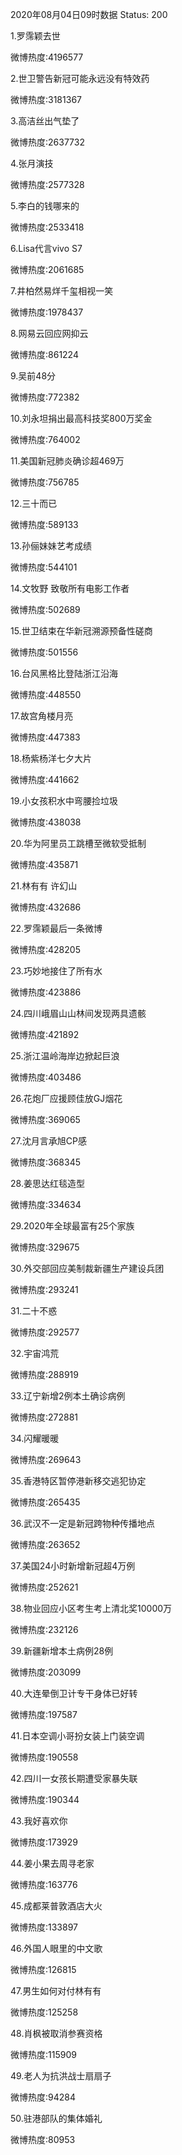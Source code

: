 2020年08月04日09时数据
Status: 200

1.罗霈颖去世

微博热度:4196577

2.世卫警告新冠可能永远没有特效药

微博热度:3181367

3.高洁丝出气垫了

微博热度:2637732

4.张月演技

微博热度:2577328

5.李白的钱哪来的

微博热度:2533418

6.Lisa代言vivo S7

微博热度:2061685

7.井柏然易烊千玺相视一笑

微博热度:1978437

8.网易云回应网抑云

微博热度:861224

9.吴前48分

微博热度:772382

10.刘永坦捐出最高科技奖800万奖金

微博热度:764002

11.美国新冠肺炎确诊超469万

微博热度:756785

12.三十而已

微博热度:589133

13.孙俪妹妹艺考成绩

微博热度:544101

14.文牧野 致敬所有电影工作者

微博热度:502689

15.世卫结束在华新冠溯源预备性磋商

微博热度:501556

16.台风黑格比登陆浙江沿海

微博热度:448550

17.故宫角楼月亮

微博热度:447383

18.杨紫杨洋七夕大片

微博热度:441662

19.小女孩积水中弯腰捡垃圾

微博热度:438038

20.华为阿里员工跳槽至微软受抵制

微博热度:435871

21.林有有 许幻山

微博热度:432686

22.罗霈颖最后一条微博

微博热度:428205

23.巧妙地接住了所有水

微博热度:423886

24.四川峨眉山山林间发现两具遗骸

微博热度:421892

25.浙江温岭海岸边掀起巨浪

微博热度:403486

26.花炮厂应援顾佳放GJ烟花

微博热度:369065

27.沈月言承旭CP感

微博热度:368345

28.姜思达红毯造型

微博热度:334634

29.2020年全球最富有25个家族

微博热度:329675

30.外交部回应美制裁新疆生产建设兵团

微博热度:293241

31.二十不惑

微博热度:292577

32.宇宙鸿荒

微博热度:288919

33.辽宁新增2例本土确诊病例

微博热度:272881

34.闪耀暖暖

微博热度:269643

35.香港特区暂停港新移交逃犯协定

微博热度:265435

36.武汉不一定是新冠跨物种传播地点

微博热度:263652

37.美国24小时新增新冠超4万例

微博热度:252621

38.物业回应小区考生考上清北奖10000万

微博热度:232126

39.新疆新增本土病例28例

微博热度:203099

40.大连晕倒卫计专干身体已好转

微博热度:197587

41.日本空调小哥扮女装上门装空调

微博热度:190558

42.四川一女孩长期遭受家暴失联

微博热度:190344

43.我好喜欢你

微博热度:173929

44.姜小果去周寻老家

微博热度:163776

45.成都莱普敦酒店大火

微博热度:133897

46.外国人眼里的中文歌

微博热度:126815

47.男生如何对付林有有

微博热度:125258

48.肖枫被取消参赛资格

微博热度:115909

49.老人为抗洪战士扇扇子

微博热度:94284

50.驻港部队的集体婚礼

微博热度:80953

